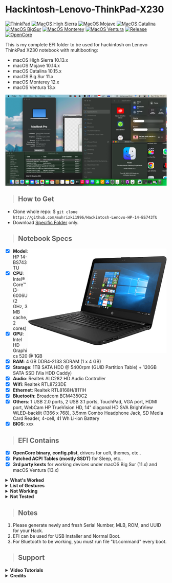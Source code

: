 # Hackintosh-Lenovo-ThinkPad-X230

[![ThinkPad](https://img.shields.io/badge/ThinkPad-X230-blue.svg)](https://psref.lenovo.com/syspool/Sys/PDF/withdrawnbook/ThinkPad_X230.pdf)
[![MacOS High Sierra](https://img.shields.io/badge/High_Sierra-10.15-red.svg)](https://www.apple.com/)
[![MacOS Mojave](https://img.shields.io/badge/Mojave-10.14-red.svg)](https://www.apple.com/)
[![MacOS Catalina](https://img.shields.io/badge/Catalina-10.15-red.svg)](https://www.apple.com/)
[![MacOS BigSur](https://img.shields.io/badge/Big_Sur-11.5-red.svg)](https://www.apple.com/)
[![MacOS Monterey](https://img.shields.io/badge/Monterey-12.1-red.svg)](https://www.apple.com/)
[![MacOS Ventura](https://img.shields.io/badge/Ventura-13.2.1-red.svg)](https://www.apple.com/)
[![Release](https://img.shields.io/badge/Download-latest-brightgreen.svg)](https://github.com/muhrizki1996/Hackintosh-Lenovo-ThinkPad-X230/releases/latest)
[![OpenCore](https://img.shields.io/badge/OpenCore-0.9.0-blue.svg)](https://github.com/acidanthera/OpenCorePkg/releases/latest)

This is my complete EFI folder to be used for hackintosh on Lenovo ThinkPad X230 notebook with multibooting:
- macOS High Sierra 10.13.x
- macOS Mojave 10.14.x
- macOS Catalina 10.15.x
- macOS Big Sur 11.x
- macOS Monterey 12.x
- macOS Ventura 13.x
 
<img src="/img/Screenshot.png?raw=true" alt="macOS Screenshot" align="center">
 
> ## How to Get
- Clone whole repo: $ `git clone https://github.com/muhrizki1996/Hackintosh-Lenovo-HP-14-BS743TU`
- Download [Specific Folder](https://minhaskamal.github.io/DownGit/#/home) only.
 
> ## Notebook Specs
<img src="/img/HP-14-BS743TU.png?raw=true" alt="HP 14-BS743TU" align="right" width="433" height="325">

- [x] <b>Model</b>: HP 14-BS743TU
- [x] <b>CPU</b>: Intel® Core™ i3-6006U (2 GHz, 3 MB cache, 2 cores)
- [x] <b>GPU</b>: Intel HD Graphics 520 @ 1GB
- [x] <b>RAM</b>: 4 GB DDR4-2133 SDRAM (1 x 4 GB)
- [x] <b>Storage</b>: 1TB SATA HDD @ 5400rpm (GUID Partition Table) + 120GB SATA SSD (Via HDD Caddy)
- [x] <b>Audio</b>: Realtek ALC282 HD Audio Controller
- [x] <b>Wifi</b>: Realtek RTL8723DE
- [x] <b>Ethernet</b>: Realtek RTL8168H/8111H
- [x] <b>Bluetooth</b>: Broadcom BCM4350C2
- [x] <b>Others</b>: 1 USB 2.0 ports, 2 USB 3.1 ports, TouchPad, VGA port, HDMI port, WebCam HP TrueVision HD, 14" diagonal HD SVA BrightView WLED-backlit (1366 x 768), 3.5mm Combo Headphone Jack, SD Media Card Reader, 4-cell, 41 Wh Li-ion Battery
- [x] <b>BIOS</b>: xxx
 
> ## EFI Contains
- [x] <b>OpenCore binary, config.plist</b>, drivers for uefi, themes, etc..
- [x] <b>Patched ACPI Tables (mostly SSDT)</b> for Sleep, etc..
- [x] <b>3rd party kexts</b> for working devices under macOS Big Sur (11.x) and macOS Ventura (13.x)
 
<details>
<summary><strong> What's Worked </strong></summary>
<br>

| Feature                              | Status | Dependency          |
| :----------------------------------- | ------ | ------------------- |
| QE/CI Enabled Graphics               | ✅   | OpenCore Inject + WhateverGreen.kext + BrightnessKeys.kext |
| Brightness Adjustments               | ✅   | WhateverGreen.kext |
| Realtek ALC282 Audio out             | ✅   | AppleALC.kext with Layout ID = 03 |
| Realtek RTL8168H/8111H               | ✅   | RealtekRTL8111.kext |
| Broadcom BCM4350C2 Bluetooth         | ✅   | BlueToolFixup.kext and BrcmPatchRAM.kext + bt.command |
| Touchpad                             | ✅   | VodooPS2Controller.kext |
| Multimedia Keys                      | ✅   | Works as on Windows / Linux |
| Battery Indicator                    | ✅   | ECEnabler.kext |
| WebCam HP TrueVision HD              | ✅   | Native + FaceTimeHDCam.kext for spoofing UVC WebCams as FaceTime HD (not working on macOS Big Sur and newer) |
| USB2.0 Port + USB 3.0 Port           | ✅   | USBPorts.kext |
| Sleep and Wake                       | ✅   | DSDT + SSDT Patch |
| Mac App Store Access                 | ✅   | Native |
| iMessage and FaceTime                | ✅   | Native |
| HDMI Port                            | ✅   | Tested on Infocus |
| VGA Port                             | ✅   | Tested on Asus Monitor |
| SD Card Reader                       | ✅   | Tested SanDisk 16GB SD Card |
 
</details>

<details>
<summary><strong> List of Gestures </strong></summary>
<br>

| Feature                              | Status | Dependency          |
| :----------------------------------- | ------ | ------------------- |
| 2 Finger Swipe Left                  | ✅   | Forward. |
| 2 Finger Swipe Right                 | ✅   | Backward. |
| 3 Finger Swipe Left                  | ✅   | Right Space/Full Screen apps switch. |
| 3 Finger Swipe Right                 | ✅   | Left Space/Full Screen apps switch. |
| 3 Finger Swipe Up                    | ✅   | Toggle Full screen Switch. |
| 3 Finger + Thumb Swipe Up            | ✅   | Show Desktop. |
| 3 Finger + Thumb Swipe Down          | ✅   | Hide Desktop. |
| 3 Finger Swipe Down                  | ❌   | Do Nothing. |
| 4 Finger Swipe Up                    | ❌   | Do Nothing. |
| 4 Finger Swipe Down                  | ❌   | Do Nothing. |

</details>
 
<details>
<summary><strong> Not Working </strong></summary>
<br>

| Feature                              | Status | Dependency          |
| :----------------------------------- | ------ | ------------------- |
| Realtek RTL8723DE                    | ❌   | Replace with TP-Link TL-WN725N with chris1111 Wireless USB OC Big Sur Adapter kext |

</details>
 
<details>
<summary><strong> Not Tested </strong></summary>
<br>

| Feature                              | Status | Dependency          |
| :----------------------------------- | ------ | ------------------- |
| Hand Off                             | ❌   | Not tested yet. |

</details>
 
> ## Notes

1. Please generate newly and fresh Serial Number, MLB, ROM, and UUID for your Hack.
2. EFI can be used for USB Installer and Normal Boot.
3. For Bluetooth to be working, you must run file "bt.command" every boot.
 
> ## Support

<details>
<summary><strong> Video Tutorials </strong></summary>
<br>

- [Multibooting](https://www.youtube.com/watch?v=vXMNyiEgD6o) Windows, Ubuntu, PhoenixOS & macOS using Clover (UEFI)
- Video demonstration about [Full Graphics Acceleration support](https://www.youtube.com/watch?v=) (QE/CI enabled) under macOS [Soon!].

</details>

<details>
<summary><strong> Credits </strong></summary>
<br>

- [Apple](https://www.apple.com) for macOS.
- [Acidanthera](https://github.com/acidanthera) for all the kexts/utilities that they made.
- [Rehabman](https://github.com/RehabMan) and [Daliansky](https://github.com/daliansky) for the patches and guides and kexts.
- [Dortania](https://github.com/dortania) for for the OpenCore Install Guide.
- [badruzeus](https://github.com/badruzeus) for inspirational Repo and Repo README Layout.
- [banhbaoxamlan](https://github.com/banhbaoxamlan) for inspirational Repo README Layout.
- [Olarila](https://www.olarila.com/topic/6278-olarila-vanilla-images-macos-installer/) Vanilla Images.
- [Olarila](https://www.olarila.com/topic/5676-hackintosh-efi-folder-with-clover-and-opencore/) EFI Mods for Clover and OpenCore.

</details>
